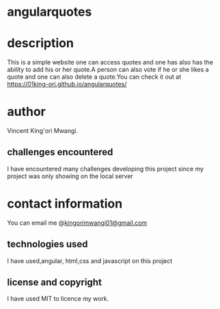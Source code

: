 # angularquotes
# description
This is a simple website one can access quotes and one has also has the ability to add his or her quote.A person can also vote if he or she likes a quote and one can also delete a quote.You can check it out at https://01king-ori.github.io/angularquotes/
# author
Vincent King'ori Mwangi.

## challenges encountered
I have encountered many challenges developing this project since my project was only showing on the local server
# contact information
You can email me @kingorimwangi01@gmail.com
## technologies used
  I have used,angular, html,css and javascript on this project

## license and copyright
I have used MIT to licence my work.
